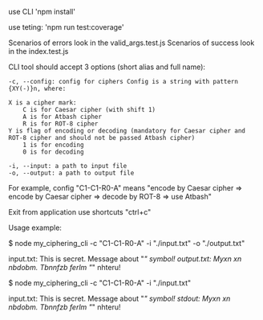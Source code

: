 use CLI 'npm install'

use teting: 'npm run test:coverage'

Scenarios of errors look in the valid_args.test.js
Scenarios of success look in the index.test.js

CLI tool should accept 3 options (short alias and full name):

    -c, --config: config for ciphers Config is a string with pattern {XY(-)}n, where:

    X is a cipher mark:
        C is for Caesar cipher (with shift 1)
        A is for Atbash cipher
        R is for ROT-8 cipher
    Y is flag of encoding or decoding (mandatory for Caesar cipher and ROT-8 cipher and should not be passed Atbash cipher)
        1 is for encoding
        0 is for decoding

    -i, --input: a path to input file
    -o, --output: a path to output file

For example, config "C1-C1-R0-A" means "encode by Caesar cipher => encode by Caesar cipher => decode by ROT-8 => use Atbash"

Exit from application use shortcuts "ctrl+c"

Usage example:

$ node my_ciphering_cli -c "C1-C1-R0-A" -i "./input.txt" -o "./output.txt"

input.txt: This is secret. Message about "_" symbol!
output.txt: Myxn xn nbdobm. Tbnnfzb ferlm "_" nhteru!

$ node my_ciphering_cli -c "C1-C1-R0-A" -i "./input.txt"

input.txt: This is secret. Message about "_" symbol!
stdout: Myxn xn nbdobm. Tbnnfzb ferlm "_" nhteru!